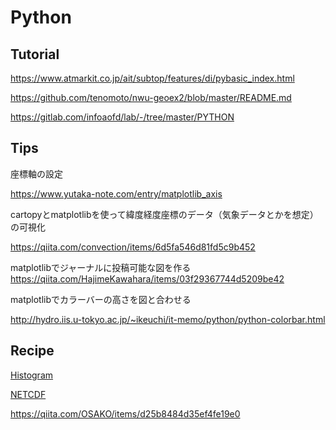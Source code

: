 # Python



## Tutorial

https://www.atmarkit.co.jp/ait/subtop/features/di/pybasic_index.html

https://github.com/tenomoto/nwu-geoex2/blob/master/README.md

https://gitlab.com/infoaofd/lab/-/tree/master/PYTHON



## Tips

座標軸の設定

https://www.yutaka-note.com/entry/matplotlib_axis

cartopyとmatplotlibを使って緯度経度座標のデータ（気象データとかを想定）の可視化

https://qiita.com/convection/items/6d5fa546d81fd5c9b452

matplotlibでジャーナルに投稿可能な図を作る
https://qiita.com/HajimeKawahara/items/03f29367744d5209be42

matplotlibでカラーバーの高さを図と合わせる

http://hydro.iis.u-tokyo.ac.jp/~ikeuchi/it-memo/python/python-colorbar.html



## Recipe

[Histogram](RECIPE/HISTOGRAM.md)

[NETCDF](RECIPE/NETCDF.md)

https://qiita.com/OSAKO/items/d25b8484d35ef4fe19e0





